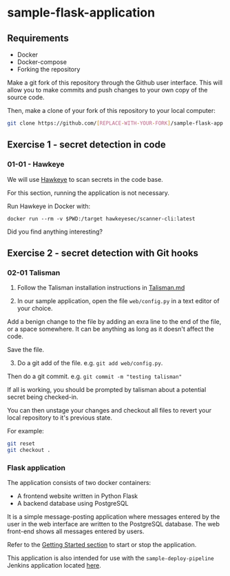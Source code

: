# sample-flask-application

## Requirements

* Docker
* Docker-compose
* Forking the repository

Make a git fork of this repository through the Github user interface. This will allow you to make commits and push changes to your own copy of the source code.

Then, make a clone of your fork of this repository to your local computer:

```bash
git clone https://github.com/[REPLACE-WITH-YOUR-FORK]/sample-flask-app.git
```

## Exercise 1 - secret detection in code

### 01-01 - Hawkeye

We will use [Hawkeye](https://github.com/hawkeyesec/scanner-cli) to scan secrets in the code base.

For this section, running the application is not necessary.

Run Hawkeye in Docker with:

```console
docker run --rm -v $PWD:/target hawkeyesec/scanner-cli:latest
```

Did you find anything interesting?

## Exercise 2 - secret detection with Git hooks

### 02-01 Talisman

1. Follow the Talisman installation instructions in [Talisman.md](talisman.md)

2. In our sample application, open the file `web/config.py` in a text editor of your choice. 

Add a benign change to the file by adding an exra line to the end of the file, or a space somewhere. It can be anything as long as it doesn't affect the code.

Save the file.

3. Do a git add of the file. e.g. `git add web/config.py`.

Then do a git commit. e.g. `git commit -m "testing talisman"`

If all is working, you should be prompted by talisman about a potential secret being checked-in.

You can then unstage your changes and checkout all files to revert your local repository to it's previous state.

For example:

```sh
git reset
git checkout .
```

### Flask application

The application consists of two docker containers:

* A frontend website written in Python Flask
* A backend database using PostgreSQL

It is a simple message-posting application where messages entered by the user in the web interface are written to the PostgreSQL database. The web front-end shows all messages entered by users.

Refer to the [Getting Started section](./getting-started.md) to start or stop the application.

This application is also intended for use with the `sample-deploy-pipeline` Jenkins application located [here](https://github.com/wilvk/sample-deploy-pipeline).


